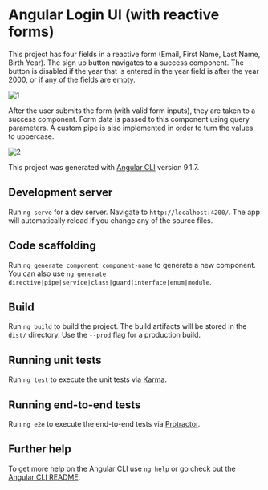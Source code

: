 # Angular Login UI (with reactive forms)

This project has four fields in a reactive form (Email, First Name, Last Name, Birth Year).
The sign up button navigates to a success component. The button is disabled if the year that is entered in the year field is after the year 2000, or if any of the fields are empty.

![1](https://user-images.githubusercontent.com/62124046/100305343-c6dc8b00-2f55-11eb-845d-c009131d0964.png)

After the user submits the form (with valid form inputs), they are taken to a success component. Form data is passed to this component using query parameters. A custom pipe is also implemented in order to turn the values to uppercase.

![2](https://user-images.githubusercontent.com/62124046/100305345-c80db800-2f55-11eb-9b95-84ae14306712.png)

This project was generated with [Angular CLI](https://github.com/angular/angular-cli) version 9.1.7.

## Development server

Run `ng serve` for a dev server. Navigate to `http://localhost:4200/`. The app will automatically reload if you change any of the source files.

## Code scaffolding

Run `ng generate component component-name` to generate a new component. You can also use `ng generate directive|pipe|service|class|guard|interface|enum|module`.

## Build

Run `ng build` to build the project. The build artifacts will be stored in the `dist/` directory. Use the `--prod` flag for a production build.

## Running unit tests

Run `ng test` to execute the unit tests via [Karma](https://karma-runner.github.io).

## Running end-to-end tests

Run `ng e2e` to execute the end-to-end tests via [Protractor](http://www.protractortest.org/).

## Further help

To get more help on the Angular CLI use `ng help` or go check out the [Angular CLI README](https://github.com/angular/angular-cli/blob/master/README.md).
